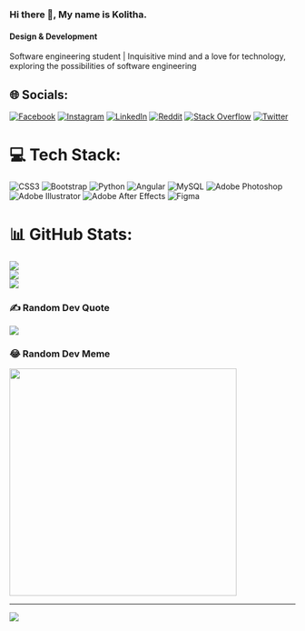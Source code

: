 ### Hi there 👋, My name is Kolitha.
#### Design & Development
Software engineering student | Inquisitive mind and a love for technology, exploring the possibilities of software engineering


## 🌐 Socials:
[![Facebook](https://img.shields.io/badge/Facebook-%231877F2.svg?logo=Facebook&logoColor=white)](https://facebook.com/gayn.KolithaBandara) [![Instagram](https://img.shields.io/badge/Instagram-%23E4405F.svg?logo=Instagram&logoColor=white)](https://instagram.com/gayan_kolitha_bandara) [![LinkedIn](https://img.shields.io/badge/LinkedIn-%230077B5.svg?logo=linkedin&logoColor=white)](https://linkedin.com/in/gayan-kolitha-bandara) [![Reddit](https://img.shields.io/badge/Reddit-%23FF4500.svg?logo=Reddit&logoColor=white)](https://reddit.com/user/KolithaBandara) [![Stack Overflow](https://img.shields.io/badge/-Stackoverflow-FE7A16?logo=stack-overflow&logoColor=white)](https://stackoverflow.com/users/kolitha-bandara) [![Twitter](https://img.shields.io/badge/Twitter-%231DA1F2.svg?logo=Twitter&logoColor=white)](https://twitter.com/GKolithaBandara) 

# 💻 Tech Stack:
![CSS3](https://img.shields.io/badge/css3-%231572B6.svg?style=for-the-badge&logo=css3&logoColor=white) ![Bootstrap](https://img.shields.io/badge/bootstrap-%238511FA.svg?style=for-the-badge&logo=bootstrap&logoColor=white) ![Python](https://img.shields.io/badge/python-3670A0?style=for-the-badge&logo=python&logoColor=ffdd54) ![Angular](https://img.shields.io/badge/angular-%23DD0031.svg?style=for-the-badge&logo=angular&logoColor=white) ![MySQL](https://img.shields.io/badge/mysql-%2300000f.svg?style=for-the-badge&logo=mysql&logoColor=white) ![Adobe Photoshop](https://img.shields.io/badge/adobe%20photoshop-%2331A8FF.svg?style=for-the-badge&logo=adobe%20photoshop&logoColor=white) ![Adobe Illustrator](https://img.shields.io/badge/adobe%20illustrator-%23FF9A00.svg?style=for-the-badge&logo=adobe%20illustrator&logoColor=white) ![Adobe After Effects](https://img.shields.io/badge/Adobe%20After%20Effects-9999FF.svg?style=for-the-badge&logo=Adobe%20After%20Effects&logoColor=white) ![Figma](https://img.shields.io/badge/figma-%23F24E1E.svg?style=for-the-badge&logo=figma&logoColor=white)
# 📊 GitHub Stats:
![](https://github-readme-stats.vercel.app/api?username=KolithaBandara&theme=blue-green&hide_border=false&include_all_commits=true&count_private=false)<br/>
![](https://github-readme-streak-stats.herokuapp.com/?user=KolithaBandara&theme=blue-green&hide_border=false)<br/>
![](https://github-readme-stats.vercel.app/api/top-langs/?username=KolithaBandara&theme=blue-green&hide_border=false&include_all_commits=true&count_private=false&layout=compact)

### ✍️ Random Dev Quote
![](https://quotes-github-readme.vercel.app/api?type=horizontal&theme=radical)

### 😂 Random Dev Meme
<img src='https://randommeme-five.vercel.app/' style="height: 400px;"/>

---
[![](https://visitcount.itsvg.in/api?id=KolithaBandara&icon=5&color=3)](https://visitcount.itsvg.in)

<!-- Proudly created with GPRM ( https://gprm.itsvg.in ) -->
